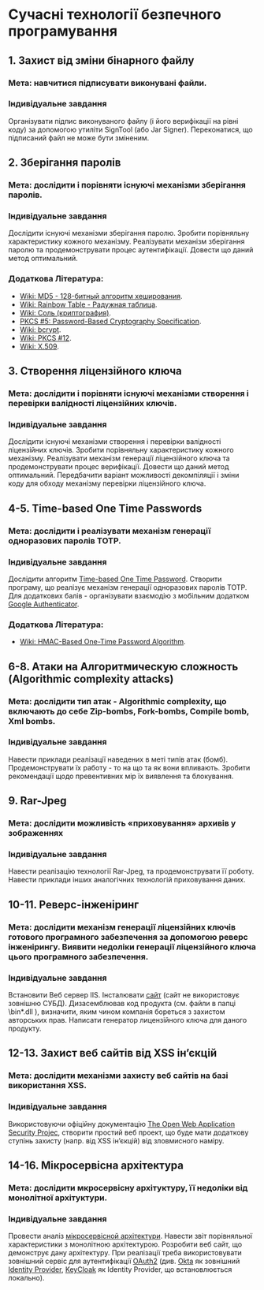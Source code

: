 # Сучасні технології безпечного програмування

## 1. Захист від зміни бінарного файлу
### Мета: навчитися підписувати виконувані файли.
### Індивідуальне завдання
Організувати підпис виконуваного файлу (і його верифікації на рівні коду) за допомогою утиліти SignTool (або Jar Signer). Переконатися, що підписаний файл не може бути зміненим.

## 2. Зберігання паролів
### Мета: дослідити і порівняти існуючі механізми зберігання паролів.
### Індивідуальне завдання
Дослідити існуючі механізми зберігання паролю. Зробити порівняльну характеристику кожного механізму. Реалізувати механізм зберігання паролю та продемонструвати процес аутентифікації. Довести що даний метод оптимальний.
### Додаткова Література:
* [Wiki: MD5 - 128-битный алгоритм хеширования](https://ru.wikipedia.org/wiki/MD5).
* [Wiki: Rainbow Table - Радужная таблица](https://en.wikipedia.org/wiki/Rainbow_table).
* [Wiki: Соль (криптография)](https://ru.wikipedia.org/wiki/%D0%A1%D0%BE%D0%BB%D1%8C_(%D0%BA%D1%80%D0%B8%D0%BF%D1%82%D0%BE%D0%B3%D1%80%D0%B0%D1%84%D0%B8%D1%8F)).
* [PKCS #5: Password-Based Cryptography Specification](http://www.ietf.org/rfc/rfc2898.txt).
* [Wiki: bcrypt](https://en.wikipedia.org/wiki/Bcrypt).
* [Wiki: PKCS #12](https://en.wikipedia.org/wiki/PKCS_12).
* [Wiki: X.509](https://en.wikipedia.org/wiki/X.509).

## 3. Створення ліцензійного ключа
### Мета: дослідити і порівняти існуючі механізми створення і перевірки валідності ліцензійних ключів.
### Індивідуальне завдання
Дослідити існуючі механізми створення і перевірки валідності ліцензійних ключів. Зробити порівняльну характеристику кожного механізму. Реалізувати механізм генерації ліцензійного ключа та продемонструвати процес верифікації. Довести що даний метод оптимальний. Передбачити варіант можливості декомпіляції і зміни коду для обходу механізму перевірки ліцензійного ключа.

## 4-5. Time-based One Time Passwords
### Мета: дослідити і реалізувати механізм генерації одноразових паролів TOTP.
### Індивідуальне завдання
Дослідити алгоритм [Time-based One Time Password](https://ru.wikipedia.org/wiki/Time-based_One-time_Password_Algorithm). Створити програму, що реалізує механізм генерації одноразових паролів TOTP. Для додаткових балів - організувати взаємодію з мобільним додатком [Google Authenticator](https://ru.wikipedia.org/wiki/Google_Authenticator).
### Додаткова Література:
* [Wiki: HMAC-Based One-Time Password Algorithm](https://ru.wikipedia.org/wiki/HOTP).

## 6-8. Атаки на Алгоритмическую сложность (Algorithmic complexity attacks)
### Мета: дослідити тип атак - Algorithmic complexity, що включають до себе Zip-bombs, Fork-bombs, Compile bomb, Xml bombs.  
### Індивідуальне завдання
Навести приклади реалізації наведених в меті типів атак (бомб).
Продемонструвати їх работу - то на що та як вони впливають.
Зробити рекомендації щодо превентивних мір їх виявлення та блокування.

## 9. Rar-Jpeg
### Мета: дослідити можливість «приховування» архивів у зображеннях
### Індивідуальне завдання
Навести реалізацію технології Rar-Jpeg, та продемонструвати її роботу.
Навести приклади інших аналогічних технологій приховування даних.

## 10-11. Реверс-інженіринг
### Мета: дослідити механізм генерації ліцензійних ключів готового програмного забезпечення за допомогою реверс інженірингу. Виявити недоліки генерації ліцензійного ключа цього програмного забезпечення.
### Індивідуальне завдання
Встановити Веб сервер IIS. Інсталювати [сайт](https://drive.google.com/open?id=1ljNNelN4UZ3jXBynCfynTg2PJuKOVVQv) (сайт не використовує зовнішню СУБД). Дизасемблював код продукта (см. файли в папці \bin\*.dll ), визначити, яким чином компанія бореться з захистом авторських прав. Написати генератор лицензійного ключа для даного продукту. 

## 12-13. Захист веб сайтів від XSS ін’єкцій
### Мета: дослідити механізми захисту веб сайтів на базі використання XSS.
### Індивідуальне завдання
Використовуючи офіційну документацію [The Open Web Application Security Projec](https://www.owasp.org), створити простий веб проект, що буде мати додаткову ступінь захисту (напр. від XSS ін’єкцій) від зловмисного наміру. 

## 14-16. Мікросервісна архітектура
### Мета: дослідити мкросервісну архітуктуру, її недоліки від монолітної архітуктури.
### Індивідуальне завдання
Провести аналіз [мікросервісной архітектури](http://microservices.io/patterns/microservices.html). Навести звіт порівняльної характеристики з монолітною архітектурою. Розробити веб сайт, що демонструє дану архітектуру. При реалізації треба використовувати зовнішний сервіс для аутентифікації [OAuth2](https://oauth.net/2/) (див. [Okta](https://www.okta.com/free-trial/) як зовнішний [Identity Provider](https://en.wikipedia.org/wiki/Identity_provider), [KeyCloak](https://www.keycloak.org/downloads.html) як Identity Provider, що встановлюється локально).
